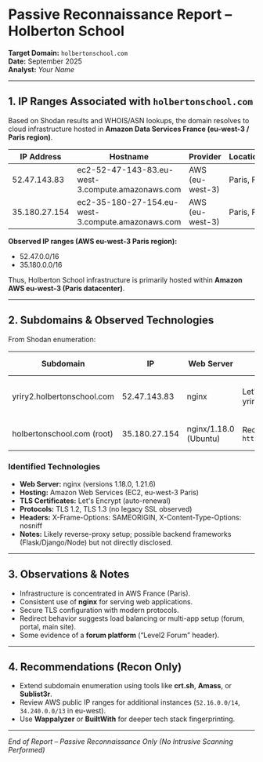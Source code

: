 # Passive Reconnaissance Report – Holberton School

**Target Domain:** `holbertonschool.com`  
**Date:** September 2025  
**Analyst:** *Your Name*

---

## 1. IP Ranges Associated with `holbertonschool.com`

Based on Shodan results and WHOIS/ASN lookups, the domain resolves to cloud infrastructure hosted in **Amazon Data Services France (eu-west-3 / Paris region)**.

| IP Address     | Hostname                                    | Provider                  | Location | Notes |
|----------------|---------------------------------------------|---------------------------|----------|-------|
| 52.47.143.83   | ec2-52-47-143-83.eu-west-3.compute.amazonaws.com | AWS (eu-west-3)           | Paris, FR | Hosting `yriry2.holbertonschool.com` |
| 35.180.27.154  | ec2-35-180-27-154.eu-west-3.compute.amazonaws.com | AWS (eu-west-3)           | Paris, FR | Redirects to `holbertonschool.com` |

**Observed IP ranges (AWS eu-west-3 Paris region):**
- 52.47.0.0/16  
- 35.180.0.0/16  

Thus, Holberton School infrastructure is primarily hosted within **Amazon AWS eu-west-3 (Paris datacenter)**.

---

## 2. Subdomains & Observed Technologies

From Shodan enumeration:

| Subdomain                    | IP            | Web Server        | TLS / Cert Info     | Technologies / Notes |
|------------------------------|---------------|-------------------|---------------------|----------------------|
| yriry2.holbertonschool.com   | 52.47.143.83  | nginx             | Let's Encrypt (CN: yriry2.holbertonschool.com) | TLS 1.2 / 1.3 supported; forum endpoint |
| holbertonschool.com (root)   | 35.180.27.154 | nginx/1.18.0 (Ubuntu) | Redirect → `http://holbertonschool.com` | Main site, static content + redirects |

### Identified Technologies
- **Web Server:** nginx (versions 1.18.0, 1.21.6)  
- **Hosting:** Amazon Web Services (EC2, eu-west-3 Paris)  
- **TLS Certificates:** Let's Encrypt (auto-renewal)  
- **Protocols:** TLS 1.2, TLS 1.3 (no legacy SSL observed)  
- **Headers:** X-Frame-Options: SAMEORIGIN, X-Content-Type-Options: nosniff  
- **Notes:** Likely reverse-proxy setup; possible backend frameworks (Flask/Django/Node) but not directly disclosed.

---

## 3. Observations & Notes

- Infrastructure is concentrated in AWS France (Paris).  
- Consistent use of **nginx** for serving web applications.  
- Secure TLS configuration with modern protocols.  
- Redirect behavior suggests load balancing or multi-app setup (forum, portal, main site).  
- Some evidence of a **forum platform** (“Level2 Forum” header).  

---

## 4. Recommendations (Recon Only)

- Extend subdomain enumeration using tools like **crt.sh**, **Amass**, or **Sublist3r**.  
- Review AWS public IP ranges for additional instances (`52.16.0.0/14`, `34.240.0.0/13` in eu-west).  
- Use **Wappalyzer** or **BuiltWith** for deeper tech stack fingerprinting.  

---

*End of Report – Passive Reconnaissance Only (No Intrusive Scanning Performed)*

